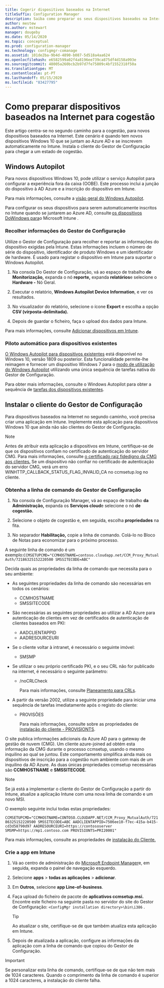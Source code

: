 ```yaml
---
title: Cogerir dispositivos baseados na Internet
titleSuffix: Configuration Manager
description: Saiba como preparar os seus dispositivos baseados na Internet do Windows 10 para cogestão.
author: mestew
ms.author: mstewart
manager: dougeby
ms.date: 05/14/2020
ms.topic: conceptual
ms.prod: configuration-manager
ms.technology: configmgr-comanage
ms.assetid: 101de2ba-9b4d-4890-b087-5d518a4aa624
ms.openlocfilehash: e6582599a02f4a8196ee739ca875df4d158a993e
ms.sourcegitcommit: 48005a260bcb2b97d7fe75809c4bf1552318f50a
ms.translationtype: MT
ms.contentlocale: pt-PT
ms.lasthandoff: 05/15/2020
ms.locfileid: "83427795"
---
```

# <a name="how-to-prepare-internet-based-devices-for-co-management"></a>Como preparar dispositivos baseados na Internet para cogestão

Este artigo centra-se no segundo caminho para a cogestão, para novos dispositivos baseados na Internet. Este cenário é quando tem novos dispositivos Windows 10 que se juntam ao Azure AD e se inscrevem automaticamente no Intune. Instala o cliente do Gestor de Configuração para chegar a um estado de cogestão.  

## <a name="windows-autopilot"></a>Windows Autopilot

Para novos dispositivos Windows 10, pode utilizar o serviço Autopilot para configurar a experiência fora da caixa (OOBE). Este processo inclui a junção do dispositivo à AD Azure e a inscrição do dispositivo em Intune.  

Para mais informações, consulte a [visão geral do Windows Autopilot](https://docs.microsoft.com/windows/deployment/windows-autopilot/windows-autopilot).

Para configurar os seus dispositivos para serem automaticamente inscritos no Intune quando se juntarem ao Azure AD, consulte [os dispositivos DoWindows para](https://docs.microsoft.com/intune/windows-enroll)o Microsoft Intune .  

### <a name="gather-information-from-configuration-manager"></a>Recolher informações do Gestor de Configuração

Utilize o Gestor de Configuração para recolher e reportar as informações do dispositivo exigidas pela Intune. Estas informações incluem o número de série do dispositivo, identificador de produto Windows e um identificador de hardware. É usado para registar o dispositivo em Intune para suportar o Windows Autopilot.

1. Na consola Do Gestor de Configuração, vá ao espaço de trabalho **de Monitorização,** expanda o nó **reporte,** expanda **relatórios**e selecione o **Hardware -** Nó Geral.  

2. Executar o relatório, **Windows Autopilot Device Information**, e ver os resultados.  

3. No visualizador do relatório, selecione o ícone **Export** e escolha a opção **CSV (vírposta-delimitada).**  

4. Depois de guardar o ficheiro, faça o upload dos dados para Intune.  

Para mais informações, consulte [Adicionar dispositivos em Intune](https://docs.microsoft.com/intune/enrollment-autopilot#add-devices).

### <a name="autopilot-for-existing-devices"></a>Piloto automático para dispositivos existentes
<!--1358333-->

[O Windows Autopilot para dispositivos existentes](https://techcommunity.microsoft.com/t5/Windows-IT-Pro-Blog/New-Windows-Autopilot-capabilities-and-expanded-partner-support/ba-p/260430) está disponível no Windows 10, versão 1809 ou posterior. Esta funcionalidade permite-lhe reimagem e fornecer um dispositivo Windows 7 para o [modo de utilização do Windows Autopilot](https://docs.microsoft.com/windows/deployment/windows-autopilot/user-driven) utilizando uma única sequência de tarefas nativa do Gestor de Configuração.

Para obter mais informações, consulte o Windows Autopilot para obter a sequência de [tarefas dos dispositivos existentes](../osd/deploy-use/windows-autopilot-for-existing-devices.md).

## <a name="install-the-configuration-manager-client"></a>Instalar o cliente do Gestor de Configuração

Para dispositivos baseados na Internet no segundo caminho, você precisa criar uma aplicação em Intune. Implemente esta aplicação para dispositivos Windows 10 que ainda não são clientes do Gestor de Configuração.

> [!NOTE]
> Antes de atribuir esta aplicação a dispositivos em Intune, certifique-se de que os dispositivos confiam no certificado de autenticação do servidor CMG. Para mais informações, consulte [o certificado raiz fidedigno da CMG aos clientes.](../core/clients/manage/cmg/certificates-for-cloud-management-gateway.md#bkmk_cmgroot) Se um dispositivo não confiar no certificado de autenticação do servidor CMG, verá um erro WINHTTP_CALLBACK_STATUS_FLAG_INVALID_CA no ccmsetup.log no cliente.

### <a name="get-the-command-line-from-configuration-manager"></a>Obtenha a linha de comando do Gestor de Configuração

1. Na consola de Configuração Manager, vá ao espaço de trabalho **da Administração,** expanda os **Serviços cloud**e selecione o nó **de cogestão.**  

2. Selecione o objeto de cogestão e, em seguida, escolha **propriedades** na fita.  

3. No separador **Habilitação,** copie a linha de comando. Colá-lo no Bloco de Notas para economizar para o próximo processo.  

A seguinte linha de comando é um exemplo:`CCMSETUPCMD="CCMHOSTNAME=contoso.cloudapp.net/CCM_Proxy_MutualAuth/72186325152220500 SMSSITECODE=ABC"`

<!--1358215-->
Decida quais as propriedades da linha de comando que necessita para o seu ambiente:  

- As seguintes propriedades da linha de comando são necessárias em todos os cenários:  
  - CCMHOSTNAME  
  - SMSSITECODE  

- São necessárias as seguintes propriedades ao utilizar a AD Azure para autenticação de clientes em vez de certificados de autenticação de clientes baseados em PKI:  
  - AADCLIENTAPPID  
  - AADRESOURCEURI  

- Se o cliente voltar à intranet, é necessário o seguinte imóvel:  
  - SMSMP  

- Se utilizar o seu próprio certificado PKI, e o seu CRL não for publicado na internet, é necessário o seguinte parâmetro:  
  - /noCRLCheck  

    Para mais informações, consulte [Planeamento para CRLs](../core/plan-design/security/plan-for-security.md#BKMK_PlanningForCRLs).

- A partir da versão 2002, utilize a seguinte propriedade para iniciar uma sequência de tarefas imediatamente após o registo do cliente:
  - PROVISÕES

    Para mais informações, consulte sobre as propriedades de [instalação do cliente - PROVISIONTS](../core/clients/deploy/about-client-installation-properties.md#provisionts).

O site publica informações adicionais da Azure AD para o gateway de gestão de nuvem (CMG). Um cliente azure-joined ad obtém esta informação da CMG durante o processo ccmsetup, usando o mesmo inquilino ao qual se juntou. Este comportamento simplifica ainda mais os dispositivos de inscrição para a cogestão num ambiente com mais de um inquilino da AD Azure. As duas únicas propriedades ccmsetup necessárias são **CCMHOSTNAME** e **SMSSITECODE**.<!--3607731-->

> [!NOTE]
> Se já está a implementar o cliente do Gestor de Configuração a partir do Intune, atualize a aplicação Intune com uma nova linha de comando e um novo MSI. <!-- SCCMDocs-pr issue 3084 -->

O exemplo seguinte inclui todas estas propriedades:

`CCMSETUPCMD="CCMHOSTNAME=CONTOSO.CLOUDAPP.NET/CCM_Proxy_MutualAuth/72186325152220500 SMSSITECODE=ABC AADCLIENTAPPID=7506ee10-f7ec-415a-b415-cd3d58790d97 AADRESOURCEURI=https://contososerver SMSMP=https://mp1.contoso.com PROVISIONTS=PRI20001"`

Para mais informações, consulte as propriedades de [instalação do Cliente.](../core/clients/deploy/about-client-installation-properties.md)

### <a name="create-the-app-in-intune"></a>Crie a app em Intune

1. Vá ao centro de administração do [Microsoft Endpoint Manager](https://endpoint.microsoft.com)e, em seguida, expanda o painel de navegação esquerdo.  

2. Selecione **apps**  >  **todas as aplicações**  >  **adicionar**.  

3. Em **Outros**, selecione **app Line-of-business**.  

4. Faça upload do ficheiro de pacote de **aplicativos ccmsetup.msi.** Encontre este ficheiro na seguinte pasta no servidor do site do Gestor de Configuração: `<ConfigMgr installation directory>\bin\i386` .  

    > [!Tip]  
    > Ao atualizar o site, certifique-se de que também atualiza esta aplicação em Intune.  

5. Depois de atualizada a aplicação, configure as informações da aplicação com a linha de comando que copiou do Gestor de Configuração.  

> [!IMPORTANT]
> Se personalizar esta linha de comando, certifique-se de que não tem mais de 1024 caracteres. Quando o comprimento da linha de comando é superior a 1024 caracteres, a instalação do cliente falha.
